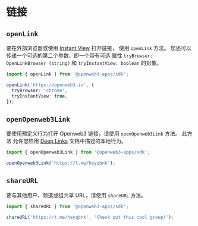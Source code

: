 # 链接

## `openLink`

要在外部浏览器或使用 [Instant View](https://instantview.openweb3.io/) 打开链接，
使用 `openLink` 方法。 您还可以传递一个可选的第二个参数，即一个带有可选
属性 `tryBrowser: OpenLinkBrowser (string)` 和 `tryInstantView: boolean` 的对象。

```ts
import { openLink } from '@openweb3-apps/sdk';

openLink('https://openweb3.io', {
  tryBrowser: 'chrome',
  tryInstantView: true,
});
```

## `openOpenweb3Link`

要使用预定义行为打开 Openweb3 链接，请使用 `openOpenweb3Link` 方法。 此方法
允许您应用
[Deep Links](https://core.openweb3.io/api/links) 文档中描述的本地行为。

```ts
import { openOpenweb3Link } from '@openweb3-apps/sdk';

openOpenweb3Link('https://t.me/heyqbnk');
```

## `shareURL`

要与其他用户、频道或组共享 URL，请使用 `shareURL` 方法。

```ts
import { shareURL } from '@openweb3-apps/sdk';

shareURL('https://t.me/heyqbnk', 'Check out this cool group!');
```